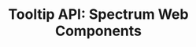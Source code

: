 ---
layout: api.njk
title: 'Tooltip API: Spectrum Web Components'
displayName: Tooltip
componentName: tooltip
tags:
  - component-api
---